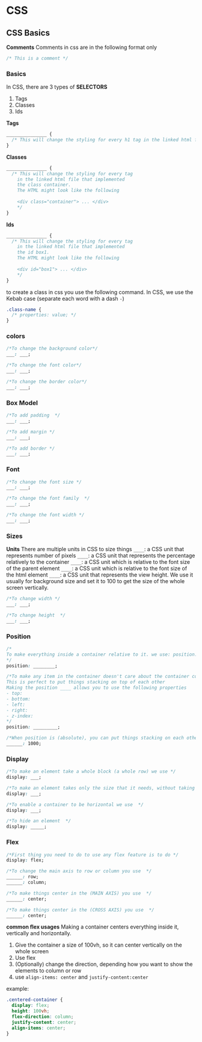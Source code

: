 # CSS

## CSS Basics

**Comments**
Comments in css are in the following format only

```css
/* This is a comment */
```

### Basics

In CSS, there are 3 types of **SELECTORS**

1. Tags
2. Classes
3. Ids

**Tags**

```css
_______________ {
  /* This will change the styling for every h1 tag in the linked html file */
}
```

**Classes**

```css
_______________ {
  /* This will change the styling for every tag 
    in the linked html file that implemented 
    the class container. 
    The HTML might look like the following
    
    <div class="container"> ... </div>
    */
}
```

**Ids**

```css
_______________ {
  /* This will change the styling for every tag 
    in the linked html file that implemented 
    the id box1. 
    The HTML might look like the following
    
    <div id="box1"> ... </div>
    */
}
```

to create a class in css you use the following command.
In CSS, we use the Kebab case (separate each word with a dash `-`)

```css
.class-name {
  /* properties: value; */
}
```

### colors

```css
/*To change the background color*/
___: ___;

/*To change the font color*/
___: ___;

/*To change the border color*/
___: ___;
```

### Box Model

```css
/*To add padding  */
___: ___;

/*To add margin */
___: ___;

/*To add border */
___: ___;
```

### Font

```css
/*To change the font size */
___: ___;

/*To change the font family  */
___: ___;

/*To change the font width */
___: ___;
```

### Sizes

**Units**
There are multiple units in CSS to size things
`____`: a CSS unit that represents number of pixels
`____`: a CSS unit that represents the percentage relatively to the container
`____`: a CSS unit which is relative to the font size of the parent element
`____`: a CSS unit which is relative to the font size of the html element
`____`: a CSS unit that represents the view height. We use it usually for background size and set it to 100 to get the size of the whole screen vertically.

```css
/*To change width */
___: ___;

/*To change height  */
___: ___;
```

### Position

```css
/*
To make everything inside a container relative to it. we use: position: ___
*/
position: ________;

/*To make any item in the container doesn't care about the container content, and it doesn't mind being on top of the over elements we use position: ____
This is perfect to put things stacking on top of each other
Making the position ____ allows you to use the following properties
- top:
- bottom: 
- left: 
- right: 
- z-index: 
*/
position: _________;

/*When position is (absolute), you can put things stacking on each other, but you can specify which element should be on visible on the top of another element, we use ___ and add a higher number to it */
______: 1000;
```

### Display

```css
/*To make an element take a whole block (a whole row) we use */
display: ___;

/*To make an element takes only the size that it needs, without taking a whole row  */
display: ___;

/*To enable a container to be horizontal we use  */
display: ___;

/*To hide an element  */
display: _____;
```

### Flex

```css
/*First thing you need to do to use any flex feature is to do */
display: flex;

/*To change the main axis to row or column you use  */
______: row;
______: column;

/*To make things center in the (MAIN AXIS) you use  */
______: center;

/*To make things center in the (CROSS AXIS) you use  */
______: center;
```

**common flex usages**
Making a container centers everything inside it, vertically and horizontally.

1. Give the container a size of 100vh, so it can center vertically on the whole screen
2. Use flex
3. (Optionally) change the direction, depending how you want to show the elements to column or row
4. use `align-items: center` and `justify-content:center`

example:

```css
.centered-container {
  display: flex;
  height: 100vh;
  flex-direction: column;
  justify-content: center;
  align-items: center;
}
```
